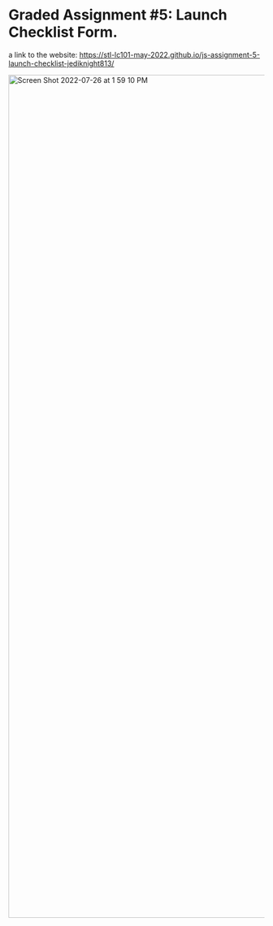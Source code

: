 # Graded Assignment #5: Launch Checklist Form.

a link to the website: https://stl-lc101-may-2022.github.io/js-assignment-5-launch-checklist-jediknight813/


<img width="1659" alt="Screen Shot 2022-07-26 at 1 59 10 PM" src="https://user-images.githubusercontent.com/17935336/181089801-5424a4aa-a6a8-487b-a0c2-92a0b007ff46.png">
